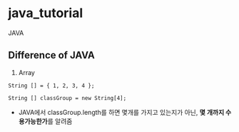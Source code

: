 # java_tutorial
JAVA


## Difference of JAVA

1. Array
```
String [] = { 1, 2, 3, 4 };

String [] classGroup = new String[4];

```

- JAVA에서 classGroup.length를 하면 몇개를 가지고 있는지가 아닌, **몇 개까지 수용가능한가**를 알려줌
